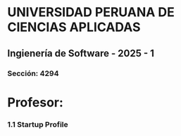 # UNIVERSIDAD PERUANA DE CIENCIAS APLICADAS
## Ingienería de Software - 2025 - 1
### Sección: 4294
# Profesor: 

### 1.1 Startup Profile
